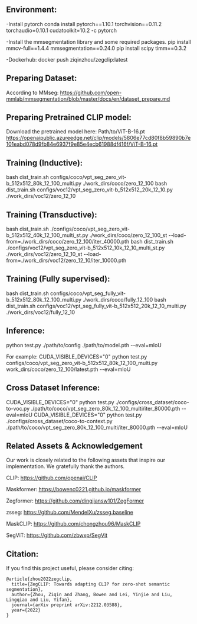 ## Environment:
-Install pytorch
conda install pytorch==1.10.1 torchvision==0.11.2 torchaudio=0.10.1 cudatoolkit=10.2 -c pytorch

-Install the mmsegmentation library and some required packages.
pip install mmcv-full==1.4.4 mmsegmentation==0.24.0
pip install scipy timm==0.3.2

-Dockerhub:
docker push ziqinzhou/zegclip:latest

## Preparing Dataset:
According to MMseg: https://github.com/open-mmlab/mmsegmentation/blob/master/docs/en/dataset_prepare.md

## Preparing Pretrained CLIP model:
Download the pretrained model here: Path/to/ViT-B-16.pt
https://openaipublic.azureedge.net/clip/models/5806e77cd80f8b59890b7e101eabd078d9fb84e6937f9e85e4ecb61988df416f/ViT-B-16.pt

## Training (Inductive):
bash dist_train.sh configs/coco/vpt_seg_zero_vit-b_512x512_80k_12_100_multi.py ./work_dirs/coco/zero_12_100
bash dist_train.sh configs/voc12/vpt_seg_zero_vit-b_512x512_20k_12_10.py ./work_dirs/voc12/zero_12_10

## Training (Transductive):
bash dist_train.sh ./configs/coco/vpt_seg_zero_vit-b_512x512_40k_12_100_multi_st.py ./work_dirs/coco/zero_12_100_st --load-from=./work_dirs/coco/zero_12_100/iter_40000.pth
bash dist_train.sh ./configs/voc12/vpt_seg_zero_vit-b_512x512_10k_12_10_multi_st.py ./work_dirs/voc12/zero_12_10_st --load-from=./work_dirs/voc12/zero_12_10/iter_10000.pth

## Training (Fully supervised):
bash dist_train.sh configs/coco/vpt_seg_fully_vit-b_512x512_80k_12_100_multi.py ./work_dirs/coco/fully_12_100
bash dist_train.sh configs/voc12/vpt_seg_fully_vit-b_512x512_20k_12_10_multi.py ./work_dirs/voc12/fully_12_10

## Inference:
python test.py ./path/to/config ./path/to/model.pth --eval=mIoU

For example: CUDA_VISIBLE_DEVICES="0" python test.py configs/coco/vpt_seg_zero_vit-b_512x512_80k_12_100_multi.py work_dirs/coco/zero_12_100/latest.pth --eval=mIoU

## Cross Dataset Inference:
CUDA_VISIBLE_DEVICES="0" python test.py ./configs/cross_dataset/coco-to-voc.py ./path/to/coco/vpt_seg_zero_80k_12_100_multi/iter_80000.pth --eval=mIoU
CUDA_VISIBLE_DEVICES="0" python test.py ./configs/cross_dataset/coco-to-context.py ./path/to/coco/vpt_seg_zero_80k_12_100_multi/iter_80000.pth --eval=mIoU

## Related Assets \& Acknowledgement

Our work is closely related to the following assets that inspire our implementation. We gratefully thank the authors. 

CLIP:  https://github.com/openai/CLIP

Maskformer: https://bowenc0221.github.io/maskformer

Zegformer: https://github.com/dingjiansw101/ZegFormer

zsseg: https://github.com/MendelXu/zsseg.baseline

MaskCLIP: https://github.com/chongzhou96/MaskCLIP

SegViT: https://github.com/zbwxp/SegVit

## Citation:
If you find this project useful, please consider citing:
```
@article{zhou2022zegclip,
  title={ZegCLIP: Towards adapting CLIP for zero-shot semantic segmentation},
  author={Zhou, Ziqin and Zhang, Bowen and Lei, Yinjie and Liu, Lingqiao and Liu, Yifan},
  journal={arXiv preprint arXiv:2212.03588},
  year={2022}
}
```
